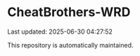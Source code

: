 # CheatBrothers-WRD

Last updated: 2025-06-30 04:27:52

This repository is automatically maintained.
